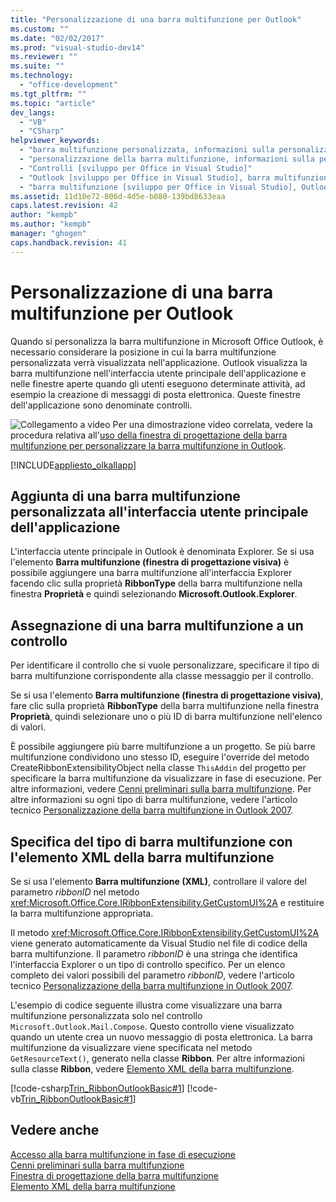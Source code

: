 ```yaml
---
title: "Personalizzazione di una barra multifunzione per Outlook"
ms.custom: ""
ms.date: "02/02/2017"
ms.prod: "visual-studio-dev14"
ms.reviewer: ""
ms.suite: ""
ms.technology: 
  - "office-development"
ms.tgt_pltfrm: ""
ms.topic: "article"
dev_langs: 
  - "VB"
  - "CSharp"
helpviewer_keywords: 
  - "barra multifunzione personalizzata, informazioni sulla personalizzazione della barra multifunzione"
  - "personalizzazione della barra multifunzione, informazioni sulla personalizzazione della barra multifunzione"
  - "Controlli [sviluppo per Office in Visual Studio]"
  - "Outlook [sviluppo per Office in Visual Studio], barra multifunzione"
  - "barra multifunzione [sviluppo per Office in Visual Studio], Outlook"
ms.assetid: 11d10e72-806d-4d5e-b080-139bd8633eaa
caps.latest.revision: 42
author: "kempb"
ms.author: "kempb"
manager: "ghogen"
caps.handback.revision: 41
---
```

# Personalizzazione di una barra multifunzione per Outlook
  Quando si personalizza la barra multifunzione in Microsoft Office Outlook, è necessario considerare la posizione in cui la barra multifunzione personalizzata verrà visualizzata nell'applicazione.  Outlook visualizza la barra multifunzione nell'interfaccia utente principale dell'applicazione e nelle finestre aperte quando gli utenti eseguono determinate attività, ad esempio la creazione di messaggi di posta elettronica.  Queste finestre dell'applicazione sono denominate controlli.  
  
 ![Collegamento a video](../vsto/media/playvideo.png "Collegamento a video") Per una dimostrazione video correlata, vedere la procedura relativa all'[uso della finestra di progettazione della barra multifunzione per personalizzare la barra multifunzione in Outlook](http://go.microsoft.com/fwlink/?LinkID=130312).  
  
 [!INCLUDE[appliesto_olkallapp](../vsto/includes/appliesto-olkallapp-md.md)]  
  
## Aggiunta di una barra multifunzione personalizzata all'interfaccia utente principale dell'applicazione  
 L'interfaccia utente principale in Outlook è denominata Explorer.  Se si usa l'elemento **Barra multifunzione \(finestra di progettazione visiva\)** è possibile aggiungere una barra multifunzione all'interfaccia Explorer facendo clic sulla proprietà **RibbonType** della barra multifunzione nella finestra **Proprietà** e quindi selezionando **Microsoft.Outlook.Explorer**.  
  
## Assegnazione di una barra multifunzione a un controllo  
 Per identificare il controllo che si vuole personalizzare, specificare il tipo di barra multifunzione corrispondente alla classe messaggio per il controllo.  
  
 Se si usa l'elemento **Barra multifunzione \(finestra di progettazione visiva\)**, fare clic sulla proprietà **RibbonType** della barra multifunzione nella finestra **Proprietà**, quindi selezionare uno o più ID di barra multifunzione nell'elenco di valori.  
  
 È possibile aggiungere più barre multifunzione a un progetto.  Se più barre multifunzione condividono uno stesso ID, eseguire l'override del metodo CreateRibbonExtensibilityObject nella classe `ThisAddin` del progetto per specificare la barra multifunzione da visualizzare in fase di esecuzione.  Per altre informazioni, vedere [Cenni preliminari sulla barra multifunzione](../vsto/ribbon-overview.md).  Per altre informazioni su ogni tipo di barra multifunzione, vedere l'articolo tecnico [Personalizzazione della barra multifunzione in Outlook 2007](http://msdn.microsoft.com/it-it/946e97ea-f556-4e84-8fac-01cd9214e170).  
  
## Specifica del tipo di barra multifunzione con l'elemento XML della barra multifunzione  
 Se si usa l'elemento **Barra multifunzione \(XML\)**, controllare il valore del parametro *ribbonID* nel metodo <xref:Microsoft.Office.Core.IRibbonExtensibility.GetCustomUI%2A> e restituire la barra multifunzione appropriata.  
  
 Il metodo <xref:Microsoft.Office.Core.IRibbonExtensibility.GetCustomUI%2A> viene generato automaticamente da Visual Studio nel file di codice della barra multifunzione.  Il parametro *ribbonID* è una stringa che identifica l'interfaccia Explorer o un tipo di controllo specifico.  Per un elenco completo dei valori possibili del parametro *ribbonID*, vedere l'articolo tecnico [Personalizzazione della barra multifunzione in Outlook 2007](http://msdn.microsoft.com/it-it/946e97ea-f556-4e84-8fac-01cd9214e170).  
  
 L'esempio di codice seguente illustra come visualizzare una barra multifunzione personalizzata solo nel controllo `Microsoft.Outlook.Mail.Compose`.  Questo controllo viene visualizzato quando un utente crea un nuovo messaggio di posta elettronica.  La barra multifunzione da visualizzare viene specificata nel metodo `GetResourceText()`, generato nella classe **Ribbon**.  Per altre informazioni sulla classe **Ribbon**, vedere [Elemento XML della barra multifunzione](../vsto/ribbon-xml.md).  
  
 [!code-csharp[Trin_RibbonOutlookBasic#1](../snippets/csharp/VS_Snippets_OfficeSP/Trin_RibbonOutlookBasic/CS/Ribbon1.cs#1)]
 [!code-vb[Trin_RibbonOutlookBasic#1](../snippets/visualbasic/VS_Snippets_OfficeSP/Trin_RibbonOutlookBasic/VB/Ribbon1.vb#1)]  
  
## Vedere anche  
 [Accesso alla barra multifunzione in fase di esecuzione](../vsto/accessing-the-ribbon-at-run-time.md)   
 [Cenni preliminari sulla barra multifunzione](../vsto/ribbon-overview.md)   
 [Finestra di progettazione della barra multifunzione](../vsto/ribbon-designer.md)   
 [Elemento XML della barra multifunzione](../vsto/ribbon-xml.md)  
  
  